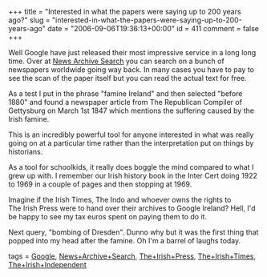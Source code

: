+++
title = "Interested in what the papers were saying up to 200 years ago?"
slug = "interested-in-what-the-papers-were-saying-up-to-200-years-ago"
date = "2006-09-06T19:36:13+00:00"
id = 411
comment = false
+++

Well Google have just released their most impressive service in a long long time. Over at [News Archive Search](http://news.google.com/archivesearch?hl=en) you can search on a bunch of newspapers worldwide going way back. In many cases you have to pay to see the scan of the paper itself but you can read the actual text for free.

As a test I put in the phrase "famine Ireland" and then selected "before 1880" and found a newspaper article from The Republican Compiler of Gettysburg on March 1st 1847 which mentions the suffering caused by the Irish famine.

This is an incredibly powerful tool for anyone interested in what was really going on at a particular time rather than the interpretation put on things by historians. 

As a tool for schoolkids, it really does boggle the mind compared to what I grew up with. I remember our Irish history book in the Inter Cert&nbsp;doing 1922 to 1969 in a couple of pages and&nbsp;then stopping at 1969\. 

Imagine if the Irish Times, The Indo and whoever owns the rights to The&nbsp;Irish Press were to hand over their archives to Google Ireland? Hell, I'd be happy to see my&nbsp;tax euros spent&nbsp;on paying them to do it.

Next query, "bombing of Dresden". Dunno why but it was the first thing that popped into my head after the famine. Oh I'm a barrel of laughs today.

tags = [Google](http://technorati.com/tag/Google), [News+Archive+Search](http://technorati.com/tag/News+Archive+Search), [The+Irish+Press](http://technorati.com/tag/The+Irish+Press), [The+Irish+Times](http://technorati.com/tag/The+Irish+Times), [The+Irish+Independent](http://technorati.com/tag/The+Irish+Independent)
